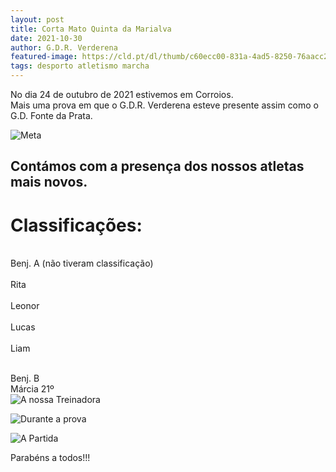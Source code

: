 ```yaml
---
layout: post
title: Corta Mato Quinta da Marialva
date: 2021-10-30
author: G.D.R. Verderena
featured-image: https://cld.pt/dl/thumb/c60ecc00-831a-4ad5-8250-76aacc25635a/dcbb352a-9d1f-4c10-902f-fc489c09538f.jpg?size=xl&crop=false&format=jpeg
tags: desporto atletismo marcha
---
```


No dia 24 de outubro de 2021 estivemos em Corroios.
<br>Mais uma prova em que o G.D.R. Verderena esteve presente assim como o G.D. Fonte da Prata.</br>

![Meta](https://cld.pt/dl/thumb/589b3024-d3e2-45f9-8dca-c682bbec787f/51a84264-56b8-4045-864d-5c3c95735108.jpg?size=xl&crop=false&format=jpeg)

<h2>Contámos com a presença dos nossos atletas mais novos.</h2>
<h1>Classificações:</h1>
<br>Benj. A (não tiveram classificação)</br>
<br>Rita</br>
<br>Leonor</br>
<br>Lucas</br>
<br>Liam</br>

<br>Benj. B 
<br>Márcia 21º</br>
![A nossa Treinadora](https://cld.pt/dl/thumb/dcd17835-5599-49a8-b402-301629dcedea/6dd84896-4a30-4ec9-a922-1b1ab9045f76.jpg?size=xl&crop=false&format=jpeg)



![Durante a prova](https://cld.pt/dl/thumb/c3f7e9ee-d534-4c0b-82f6-5aa29e79b415/0c30307b-e8d5-44ee-9189-b878c3a16124.jpg?size=xl&crop=false&format=jpeg)


![A Partida](https://cld.pt/dl/thumb/7ddf6672-ffbd-4e19-b55e-4cb25ccf6966/8bd73708-e858-4653-bfeb-a6677b71c737.jpg?size=xl&crop=false&format=jpeg)

Parabéns a todos!!!
